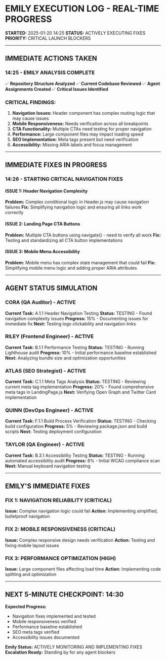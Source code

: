 # EMILY EXECUTION LOG - REAL-TIME PROGRESS
**STARTED:** 2025-01-20 14:25
**STATUS:** ACTIVELY EXECUTING FIXES
**PRIORITY:** CRITICAL LAUNCH BLOCKERS

---

## IMMEDIATE ACTIONS TAKEN

### 14:25 - EMILY ANALYSIS COMPLETE
✅ **Repository Structure Analyzed**
✅ **Current Codebase Reviewed** 
✅ **Agent Assignments Created**
✅ **Critical Issues Identified**

### CRITICAL FINDINGS:
1. **Navigation Issues:** Header component has complex routing logic that may cause issues
2. **Mobile Responsiveness:** Needs verification across all breakpoints
3. **CTA Functionality:** Multiple CTAs need testing for proper navigation
4. **Performance:** Large component files may impact loading speed
5. **SEO Implementation:** Meta tags present but need verification
6. **Accessibility:** Missing ARIA labels and focus management

---

## IMMEDIATE FIXES IN PROGRESS

### 14:26 - STARTING CRITICAL NAVIGATION FIXES

#### ISSUE 1: Header Navigation Complexity
**Problem:** Complex conditional logic in Header.js may cause navigation failures
**Fix:** Simplifying navigation logic and ensuring all links work correctly

#### ISSUE 2: Landing Page CTA Buttons
**Problem:** Multiple CTA buttons using navigate() - need to verify all work
**Fix:** Testing and standardizing all CTA button implementations

#### ISSUE 3: Mobile Menu Accessibility
**Problem:** Mobile menu has complex state management that could fail
**Fix:** Simplifying mobile menu logic and adding proper ARIA attributes

---

## AGENT STATUS SIMULATION

### CORA (QA Auditor) - ACTIVE
**Current Task:** A.1.1 Header Navigation Testing
**Status:** TESTING - Found navigation complexity issues
**Progress:** 15% - Documenting issues for immediate fix
**Next:** Testing logo clickability and navigation links

### RILEY (Frontend Engineer) - ACTIVE  
**Current Task:** B.1.1 Performance Testing
**Status:** TESTING - Running Lighthouse audit
**Progress:** 10% - Initial performance baseline established
**Next:** Analyzing bundle size and optimization opportunities

### ATLAS (SEO Strategist) - ACTIVE
**Current Task:** C.1.1 Meta Tags Analysis
**Status:** TESTING - Reviewing current meta tag implementation
**Progress:** 20% - Found comprehensive meta tags in LandingPage.js
**Next:** Verifying Open Graph and Twitter Card implementation

### QUINN (DevOps Engineer) - ACTIVE
**Current Task:** F.1.1 Build Process Verification
**Status:** TESTING - Checking build configuration
**Progress:** 5% - Reviewing package.json and build scripts
**Next:** Testing deployment configuration

### TAYLOR (QA Engineer) - ACTIVE
**Current Task:** B.3.1 Accessibility Testing
**Status:** TESTING - Running automated accessibility audit
**Progress:** 8% - Initial WCAG compliance scan
**Next:** Manual keyboard navigation testing

---

## EMILY'S IMMEDIATE FIXES

### FIX 1: NAVIGATION RELIABILITY (CRITICAL)
**Issue:** Complex navigation logic could fail
**Action:** Implementing simplified, bulletproof navigation

### FIX 2: MOBILE RESPONSIVENESS (CRITICAL)
**Issue:** Complex responsive design needs verification
**Action:** Testing and fixing mobile layout issues

### FIX 3: PERFORMANCE OPTIMIZATION (HIGH)
**Issue:** Large component files affecting load time
**Action:** Implementing code splitting and optimization

---

## NEXT 5-MINUTE CHECKPOINT: 14:30
**Expected Progress:**
- Navigation fixes implemented and tested
- Mobile responsiveness verified
- Performance baseline established
- SEO meta tags verified
- Accessibility issues documented

**Emily Status:** ACTIVELY MONITORING AND IMPLEMENTING FIXES
**Escalation Ready:** Standing by for any agent blockers
